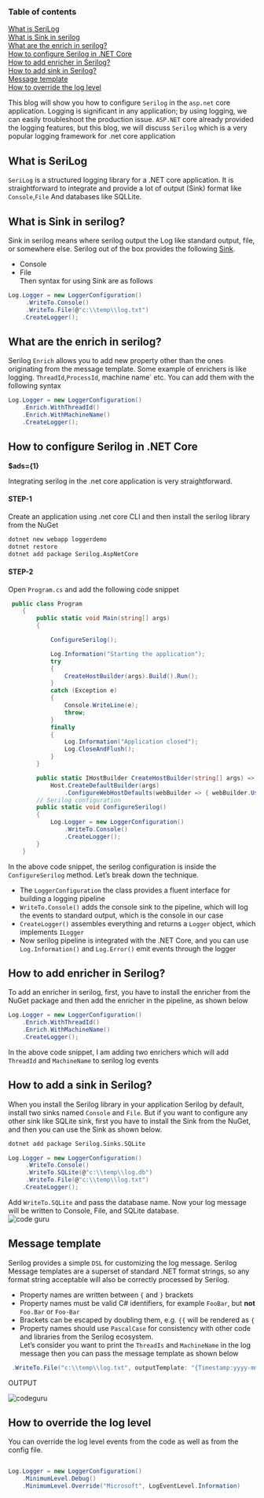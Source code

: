 ### Table of contents

[What is SeriLog](https://www.blogger.com/blog/post/edit/6673695286148904603/4366762326115193244#)  
[What is Sink in serilog](https://www.blogger.com/blog/post/edit/6673695286148904603/4366762326115193244#)  
[What are the enrich in serilog?](https://www.blogger.com/blog/post/edit/6673695286148904603/4366762326115193244#)  
[How to configure Serilog in .NET Core](https://www.blogger.com/blog/post/edit/6673695286148904603/4366762326115193244#)  
[How to add enricher in Serilog?](https://www.blogger.com/blog/post/edit/6673695286148904603/4366762326115193244#)  
[How to add sink in Serilog?](https://www.blogger.com/blog/post/edit/6673695286148904603/4366762326115193244#)  
[Message template](https://www.blogger.com/blog/post/edit/6673695286148904603/4366762326115193244#)  
[How to override the log level](https://www.blogger.com/blog/post/edit/6673695286148904603/4366762326115193244#)

This blog will show you how to configure `Serilog` in the `asp.net` core application. Logging is significant in any application; by using logging, we can easily troubleshoot the production issue. `ASP.NET` core already provided the logging features, but this blog, we will discuss `Serilog` which is a very popular logging framework for .net core application

## What is SeriLog

`SeriLog`  is a structured logging library for a .NET core application. It is straightforward to integrate and provide a lot of output (Sink) format like  `Console`,`File`  And databases like SQLLite.

## What is Sink in serilog?

Sink in serilog means where serilog output the Log like standard output, file, or somewhere else. Serilog out of the box provides the following  [Sink](https://www.blogger.com/blog/post/edit/6673695286148904603/4366762326115193244#).

-   Console
-   File  
    Then syntax for using Sink are as follows

```csharp
Log.Logger = new LoggerConfiguration()
	 .WriteTo.Console()
	 .WriteTo.File(@"c:\\temp\\log.txt")
    .CreateLogger();

```

## What are the enrich in serilog?

Serilog  `Enrich`  allows you to add new property other than the ones originating from the message template. Some example of enrichers is like logging. `ThreadId`,`ProcessId`, machine name` etc. You can add them with the following syntax

```csharp
Log.Logger = new LoggerConfiguration()
    .Enrich.WithThreadId()
    .Enrich.WithMachineName()
    .CreateLogger();

```

## How to configure Serilog in .NET Core

**$ads={1}**

Integrating serilog in the .net core application is very straightforward.

#### STEP-1

Create an application using .net core CLI and then install the serilog library from the NuGet

```bash
dotnet new webapp loggerdemo
dotnet restore
dotnet add package Serilog.AspNetCore

```

#### STEP-2

Open  `Program.cs`  and add the following code snippet

```csharp
 public class Program
    {
        public static void Main(string[] args)
        {

            ConfigureSerilog();

            Log.Information("Starting the application");
            try
            {
                CreateHostBuilder(args).Build().Run();
            }
            catch (Exception e)
            {
                Console.WriteLine(e);
                throw;
            }
            finally
            {
                Log.Information("Application closed");
                Log.CloseAndFlush();
            }
        }

        public static IHostBuilder CreateHostBuilder(string[] args) =>
            Host.CreateDefaultBuilder(args)
                .ConfigureWebHostDefaults(webBuilder => { webBuilder.UseStartup<Startup>(); }).UseSerilog();
		// Serilog configuration
        public static void ConfigureSerilog()
        {
            Log.Logger = new LoggerConfiguration()
                .WriteTo.Console()
                .CreateLogger();
        }
    }

```

In the above code snippet, the serilog configuration is inside the  `ConfigureSerilog`  method. Let’s break down the technique.

-   The  `LoggerConfiguration` the class provides a fluent interface for building a logging pipeline
-   `WriteTo.Console()`  adds the console sink to the pipeline, which will log the events to standard output, which is the console in our case
-   `CreateLogger()`  assembles everything and returns a  `Logger`  object, which implements  `ILogger`
-   Now serilog pipeline is integrated with the .NET Core, and you can use  `Log.Information()`  and  `Log.Error()`  emit events through the logger

## How to add enricher in Serilog?

To add an enricher in serilog, first, you have to install the enricher from the NuGet package and then add the enricher in the pipeline, as shown below

```csharp
Log.Logger = new LoggerConfiguration()
    .Enrich.WithThreadId()
    .Enrich.WithMachineName()
    .CreateLogger();

```

In the above code snippet, I am adding two enrichers which will add  `ThreadId`  and  `MachineName`  to serilog log events

## How to add a sink in Serilog?

When you install the Serilog library in your application Serilog by default, install two sinks named  `Console`  and  `File`. But if you want to configure any other sink like SQLite sink, first you have to install the Sink from the NuGet, and then you can use the Sink as shown below.

```bash
dotnet add package Serilog.Sinks.SQLite

```

```csharp
Log.Logger = new LoggerConfiguration()
	 .WriteTo.Console()
	 .WriteTo.SQLite(@"c:\\temp\\log.db")
	 .WriteTo.File(@"c:\\temp\\log.txt")
    .CreateLogger();

```

Add  `WriteTo.SQLite`  and pass the database name. Now your log message will be written to Console, File, and SQLite database.  
![code guru](https://i.imgur.com/3vMeQBO.png "CodeGuru Serilog")

## Message template

Serilog provides a simple  `DSL`  for customizing the log message. Serilog Message templates are a superset of standard .NET format strings, so any format string acceptable will also be correctly processed by Serilog.

-   Property names are written between  `{`  and  `}`  brackets
-   Property names must be valid C# identifiers, for example  `FooBar`, but  **not**  `Foo.Bar`  or  `Foo-Bar`
-   Brackets can be escaped by doubling them, e.g.  `{{`  will be rendered as  `{`
-   Property names should use  `PascalCase`  for consistency with other code and libraries from the Serilog ecosystem.  
    Let’s consider you want to print the  `ThreadIs`  and  `MachineName`  in the log message then you can pass the message template as shown below

```csharp
 .WriteTo.File("c:\\temp\\log.txt", outputTemplate: "{Timestamp:yyyy-mm-dd} {MachineName} {ThreadId} {Message} {Exception:1} {NewLine}"

```

OUTPUT

![codeguru](https://i.imgur.com/NiDs600.png "Serilog Code Guru")

## How to override the log level

You can override the log level events from the code as well as from the config file.

```csharp

Log.Logger = new LoggerConfiguration()
	.MinimumLevel.Debug()
    .MinimumLevel.Override("Microsoft", LogEventLevel.Information)
```
<!--stackedit_data:
eyJoaXN0b3J5IjpbLTExMzg1NzI4NzYsLTEwMDUwNjkyNzBdfQ
==
-->